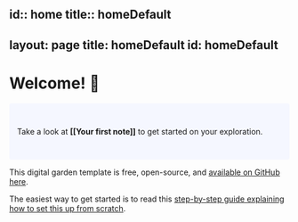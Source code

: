 id:: home
title:: homeDefault
---
layout: page
title: homeDefault
id: homeDefault
---



# Welcome! 🌱

<p style="padding: 3em 1em; background: #f5f7ff; border-radius: 4px;">
Take a look at <span style="font-weight: bold">[[Your first note]]</span> to get started on your exploration.
</p>

This digital garden template is free, open-source, and [available on GitHub here](https://github.com/maximevaillancourt/digital-garden-jekyll-template).

The easiest way to get started is to read this [step-by-step guide explaining how to set this up from scratch](https://maximevaillancourt.com/blog/setting-up-your-own-digital-garden-with-jekyll).

<style>
.wrapper {
  max-width: 46em;
}
</style>